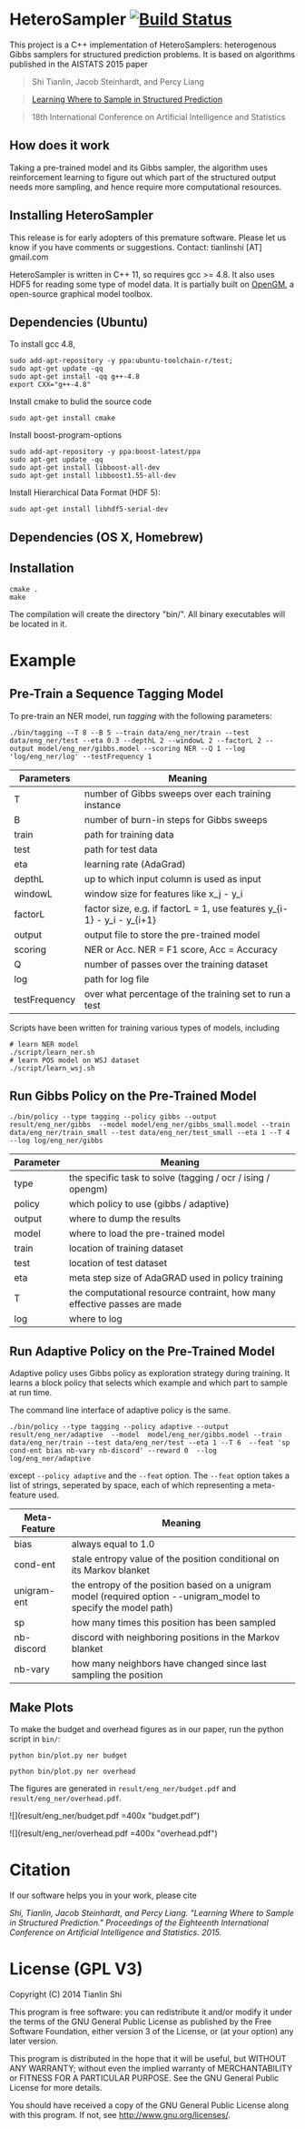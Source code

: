 HeteroSampler [![Build Status](https://travis-ci.org/strin/HeteroSampler.svg?branch=release)](https://travis-ci.org/strin/HeteroSampler)
=============

This project is a C++ implementation of HeteroSamplers: heterogenous Gibbs samplers for structured prediction problems. It is based on algorithms published in the AISTATS 2015 paper 

>Shi Tianlin, Jacob Steinhardt, and Percy Liang 

><a href="http://stanford.edu/~tianlins/research/adainfer.pdf">Learning Where to Sample in Structured Prediction</a>

>18th International Conference on Artificial Intelligence and Statistics



How does it work
----------------
Taking a pre-trained model and its Gibbs sampler, the algorithm uses reinforcement learning to figure out which part of the structured output needs more sampling, and hence require more computational resources.


Installing HeteroSampler
-------------
This release is for early adopters of this premature software. Please let us know if you have comments or suggestions. Contact: tianlinshi [AT] gmail.com


HeteroSampler is written in C++ 11, so requires gcc >= 4.8. It also uses HDF5 for reading some type of model data. It is partially built on <a href="http://hci.iwr.uni-heidelberg.de/opengm2/">OpenGM</a>, a open-source graphical model toolbox.

Dependencies (Ubuntu)
---------------------
To install gcc 4.8,

```
sudo add-apt-repository -y ppa:ubuntu-toolchain-r/test;
sudo apt-get update -qq
sudo apt-get install -qq g++-4.8
export CXX="g++-4.8"
```

Install cmake to bulid the source code

```
sudo apt-get install cmake
```

Install boost-program-options

```
sudo add-apt-repository -y ppa:boost-latest/ppa
sudo apt-get update -qq
sudo apt-get install libboost-all-dev
sudo apt-get install libboost1.55-all-dev
```

Install Hierarchical Data Format (HDF 5):

```
sudo apt-get install libhdf5-serial-dev
```


Dependencies (OS X, Homebrew)
-----------------------------

Installation
-------------
```
cmake .
make
```

The compilation will create the directory "bin/". All binary executables will be located in it.

Example
=======

Pre-Train a Sequence Tagging Model
-----------------------------------------------------

To pre-train an NER model, run <i>tagging</i> with the following parameters:

```
./bin/tagging --T 8 --B 5 --train data/eng_ner/train --test data/eng_ner/test --eta 0.3 --depthL 2 --windowL 2 --factorL 2 --output model/eng_ner/gibbs.model --scoring NER --Q 1 --log 'log/eng_ner/log' --testFrequency 1
```

| Parameters | Meaning |
|------------------|--------------|
|        T            |   number of Gibbs sweeps over each training instance |
|        B            |   number of burn-in steps for Gibbs sweeps |
|     train         |  path for training data |
|     test          |     path for test data     |
|    eta            |   learning rate (AdaGrad) |
|   depthL      |  up to which input column is used as input  |
|  windowL    |  window size for features like x_j - y_i |
| factorL        |  factor size, e.g. if factorL = 1, use features y_{i-1} - y_i - y_{i+1} |
| output         | output file to store the pre-trained model |
| scoring        | NER or Acc. NER = F1 score, Acc = Accuracy |
| Q                 | number of passes over the training dataset |
| log              |  path for log file | 
| testFrequency | over what percentage of the training set to run a test |


Scripts have been written for training various types of models, including

```
# learn NER model 
./script/learn_ner.sh
# learn POS model on WSJ dataset
./script/learn_wsj.sh
```


Run Gibbs Policy on the Pre-Trained Model
-------------------------------------------------
```
./bin/policy --type tagging --policy gibbs --output result/eng_ner/gibbs  --model model/eng_ner/gibbs_small.model --train  data/eng_ner/train_small --test data/eng_ner/test_small --eta 1 --T 4   --log log/eng_ner/gibbs
```
| Parameter | Meaning |
|-----------|---------|
| type      | the specific task to solve (tagging / ocr / ising / opengm) |
| policy    | which policy to use (gibbs / adaptive) |
| output    | where to dump the results |
| model     | where to load the pre-trained model |
| train     | location of training dataset |
| test      | location of test dataset |
| eta       | meta step size of AdaGRAD used in policy training |
| T         | the computational resource contraint, how many effective passes are made |
| log       | where to log |


Run Adaptive Policy on the Pre-Trained Model
--------------------------------------------
Adaptive policy uses Gibbs policy as exploration strategy during training. It learns a block policy that selects which example and which part to sample at run time. 

The command line interface of adaptive policy is the same. 

```
./bin/policy --type tagging --policy adaptive --output result/eng_ner/adaptive  --model  model/eng_ner/gibbs.model --train  data/eng_ner/train --test data/eng_ner/test --eta 1 --T 6  --feat 'sp cond-ent bias nb-vary nb-discord' --reward 0  --log log/eng_ner/adaptive
```

except ```--policy adaptive``` and the ```--feat``` option. The ```--feat``` option takes a list of strings, seperated by space, each of which representing a meta-feature used.

| Meta-Feature  | Meaning |
|-------------------|---------|
| bias | always equal to 1.0 |
| cond-ent | stale entropy value of the position conditional on its Markov blanket |
| unigram-ent | the entropy of the position based on a unigram model (required option --unigram_model to specify the model path)|
| sp | how many times this position has been sampled |
| nb-discord | discord with neighboring positions in the Markov blanket |
| nb-vary    | how many neighbors have changed since last sampling the position |


Make Plots
----------
To make the budget and overhead figures as in our paper, run the python script in ```bin/```:

```
python bin/plot.py ner budget
```

```
python bin/plot.py ner overhead
```

The figures are generated in ```result/eng_ner/budget.pdf``` and ```result/eng_ner/overhead.pdf```.

![](result/eng_ner/budget.pdf =400x "budget.pdf")

![](result/eng_ner/overhead.pdf =400x "overhead.pdf")




Citation
========
If our software helps you in your work, please cite

<i>Shi, Tianlin, Jacob Steinhardt, and Percy Liang. "Learning Where to Sample in Structured Prediction." Proceedings of the Eighteenth International Conference on Artificial Intelligence and Statistics. 2015.</i>

License (GPL V3)
========

Copyright (C) 2014 Tianlin Shi

This program is free software: you can redistribute it and/or modify
it under the terms of the GNU General Public License as published by
the Free Software Foundation, either version 3 of the License, or
(at your option) any later version.

This program is distributed in the hope that it will be useful,
but WITHOUT ANY WARRANTY; without even the implied warranty of
MERCHANTABILITY or FITNESS FOR A PARTICULAR PURPOSE.  See the
GNU General Public License for more details.

You should have received a copy of the GNU General Public License
along with this program.  If not, see <http://www.gnu.org/licenses/>.
